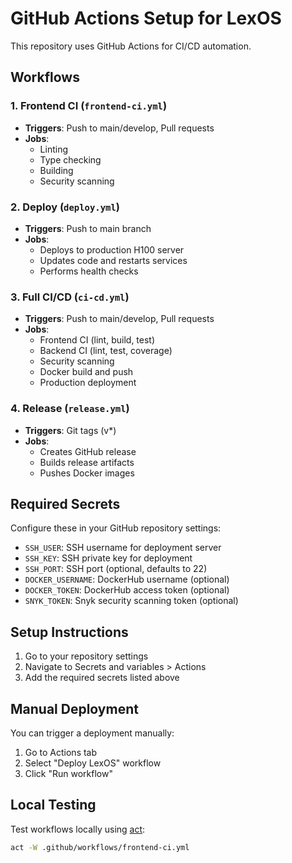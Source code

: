# GitHub Actions Setup for LexOS

This repository uses GitHub Actions for CI/CD automation.

## Workflows

### 1. Frontend CI (`frontend-ci.yml`)
- **Triggers**: Push to main/develop, Pull requests
- **Jobs**:
  - Linting
  - Type checking
  - Building
  - Security scanning

### 2. Deploy (`deploy.yml`)
- **Triggers**: Push to main branch
- **Jobs**:
  - Deploys to production H100 server
  - Updates code and restarts services
  - Performs health checks

### 3. Full CI/CD (`ci-cd.yml`)
- **Triggers**: Push to main/develop, Pull requests
- **Jobs**:
  - Frontend CI (lint, build, test)
  - Backend CI (lint, test, coverage)
  - Security scanning
  - Docker build and push
  - Production deployment

### 4. Release (`release.yml`)
- **Triggers**: Git tags (v*)
- **Jobs**:
  - Creates GitHub release
  - Builds release artifacts
  - Pushes Docker images

## Required Secrets

Configure these in your GitHub repository settings:

- `SSH_USER`: SSH username for deployment server
- `SSH_KEY`: SSH private key for deployment
- `SSH_PORT`: SSH port (optional, defaults to 22)
- `DOCKER_USERNAME`: DockerHub username (optional)
- `DOCKER_TOKEN`: DockerHub access token (optional)
- `SNYK_TOKEN`: Snyk security scanning token (optional)

## Setup Instructions

1. Go to your repository settings
2. Navigate to Secrets and variables > Actions
3. Add the required secrets listed above

## Manual Deployment

You can trigger a deployment manually:
1. Go to Actions tab
2. Select "Deploy LexOS" workflow
3. Click "Run workflow"

## Local Testing

Test workflows locally using [act](https://github.com/nektos/act):
```bash
act -W .github/workflows/frontend-ci.yml
```